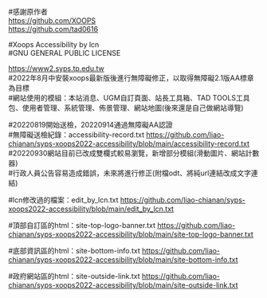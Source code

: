 #感謝原作者  
https://github.com/XOOPS  
https://github.com/tad0616

#Xoops Accessibility by lcn   
#GNU GENERAL PUBLIC LICENSE  

https://www2.syps.tp.edu.tw  
#2022年8月中安裝xoops最新版後進行無障礙修正，以取得無障礙2.1版AA標章為目標  
#網站使用的模組：本站消息、UGM自訂頁面、站長工具箱、TAD TOOLS工具包、使用者管理、系統管理、佈景管理、網站地圖(後來還是自己做網站導覽)  

#20220819開始送檢，20220914通過無障礙AA認證  
#無障礙送檢紀錄：accessibility-record.txt https://github.com/liao-chianan/syps-xoops2022-accessibility/blob/main/accessibility-record.txt  
#20220930網站目前已改成雙欄式較易瀏覽，新增部分模組(滑動圖片、網站計數器)  
#行政人員公告容易造成錯誤，未來將進行修正(附檔odt、將純url連結改成文字連結)  



#lcn修改過的檔案：edit_by_lcn.txt https://github.com/liao-chianan/syps-xoops2022-accessibility/blob/main/edit_by_lcn.txt

#頂部自訂區的html：site-top-logo-banner.txt https://github.com/liao-chianan/syps-xoops2022-accessibility/blob/main/site-top-logo-banner.txt

#底部資訊區的html：site-bottom-info.txt https://github.com/liao-chianan/syps-xoops2022-accessibility/blob/main/site-bottom-info.txt

#政府網站區的html：site-outside-link.txt https://github.com/liao-chianan/syps-xoops2022-accessibility/blob/main/site-outside-link.txt
